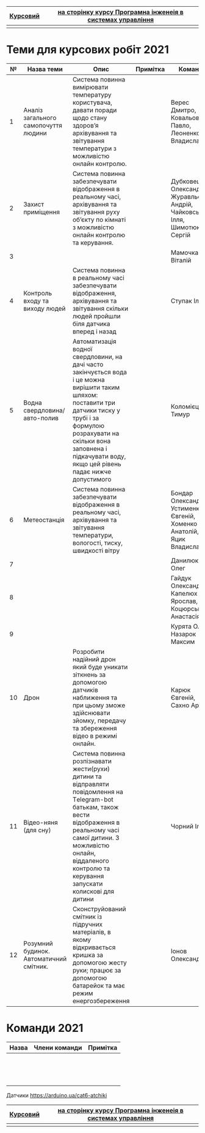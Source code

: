 | [Курсовий](README.md) | [на сторінку курсу Програмна інженеія в системах управління](../README.md) |
| --------------------- | ------------------------------------------------------------ |
|                       |                                                              |

# Теми для курсових робіт 2021

| №    | Назва теми                              | Опис                                                         | Примітка | Команда                                                      |
| ---- | --------------------------------------- | ------------------------------------------------------------ | -------- | ------------------------------------------------------------ |
| 1    | Аналіз загального самопочуття людини    | Система повинна вимірювати температуру користувача, давати поради щодо стану здоров’я архівування та звітування температури з можливістю онлайн контролю. |          | Верес Дмитро, Ковальов Павло, Леоненко Владислав             |
| 2    | Захист приміщення                       | Система повинна забезпечувати відображення в реальному часі, архівування та звітування руху об’єкту по кімнаті з можливістю онлайн контролю та керування. |          | Дубковецький Олександр, Журавльов Андрій, Чайковський Ілля, Шимотюк Сергій |
| 3    |                                         |                                                              |          | Мамочка Віталій                                              |
| 4    | Контроль входу та виходу людей          | Система повинна в реальному часі забезпечувати відображення, архівування та звітування скільки людей пройшли біля датчика вперед і назад |          | Ступак Ілля                                                  |
| 5    | Водна свердловина/авто-полив            | Автоматизація водної свердловини, на дачі часто закінчується вода і це можна вирішити таким шляхом: поставити три датчики тиску у трубі і за формулою розрахувати на скільки вона заповнена і підкачувати воду, якщо цей рівень падає нижче допустимого |          | Коломієць Тимур                                              |
| 6    | Метеостанція                            | Система повинна забезпечувати відображення в реальному часі, архівування та звітування температури, вологості, тиску, швидкості вітру |          | Бондар Олександр, Устименко Євгеній, Хоменко Анатолій, Яцик Владислав |
| 7    |                                         |                                                              |          | Данилюк Олег                                                 |
| 8    |                                         |                                                              |          | Гайдук Олександр, Капелюх Ярослав, Коцюрська Анастасія,      |
| 9    |                                         |                                                              |          | Курята Олег, Назарок Максим                                  |
| 10   | Дрон                                    | Розробити надійний дрон який буде уникати зіткнень за допомогою датчиків наближення та при цьому зможе здійснювати зйомку, передачу та збереження відео в режимі онлайн. |          | Карюк Євгеній, Сахно Артем                                   |
| 11   | Відео-няня (для сну)                    | Система повинна розпізнавати жести(рухи) дитини та відправляти повідомлення на Тelegram-bot батькам, також вести відображення в реальному часі самої дитини. З можливістю онлайн, віддаленого контролю та керування запускати колискові для дитини |          | Чорний Ілля                                                  |
| 12   | Розумний будинок. Автоматичний смітник. | Сконструйований смітник із підручних матеріалів, в якому відкривається кришка за допомогою жесту руки; працює за допомогою батарейок та має режим енергозбереження |          | Іонов Олександр                                              |

# Команди 2021

| Назва | Члени команди | Примітка |
| ----- | ------------- | -------- |
|       |               |          |
|       |               |          |
|       |               |          |
|       |               |          |
|       |               |          |
|       |               |          |
|       |               |          |
|       |               |          |
|       |               |          |
|       |               |          |
|       |               |          |
|       |               |          |
|       |               |          |
|       |               |          |

Датчики https://arduino.ua/cat6-atchiki

| [Курсовий](README.md) | [на сторінку курсу Програмна інженеія в системах управління](../README.md) |
| --------------------- | ------------------------------------------------------------ |
|                       |                                                              |